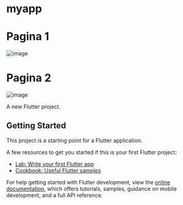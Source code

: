 # myapp
# Pagina 1
![image](https://github.com/user-attachments/assets/b1d0d100-8ac2-405e-9452-153ce3abcee0)

# Pagina 2
![image](https://github.com/user-attachments/assets/c2a42b1b-f977-48d1-be53-b8fc18b8cb44)

A new Flutter project.

## Getting Started

This project is a starting point for a Flutter application.

A few resources to get you started if this is your first Flutter project:

- [Lab: Write your first Flutter app](https://docs.flutter.dev/get-started/codelab)
- [Cookbook: Useful Flutter samples](https://docs.flutter.dev/cookbook)

For help getting started with Flutter development, view the
[online documentation](https://docs.flutter.dev/), which offers tutorials,
samples, guidance on mobile development, and a full API reference.

